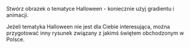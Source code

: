 Stwórz obrazek o tematyce Halloween - koniecznie użyj gradientu i animacji.

Jeżeli tematyka Halloween nie jest dla Ciebie interesująca, można przygotować inny rysunek związany z jakimś świętem obchodzonym w Polsce.